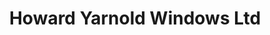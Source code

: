 ---
title: "Howard Yarnold Windows Ltd"
url: /birmingham/howard-yarnold-windows-ltd/
shop: Glaserei
---